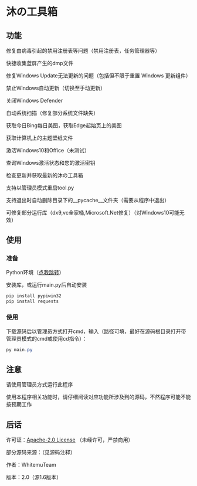 # 沐の工具箱

## 功能

修复由病毒引起的禁用注册表等问题（禁用注册表，任务管理器等）

快捷收集蓝屏产生的dmp文件

修复Windows Update无法更新的问题（包括但不限于重置 Windows 更新组件）

禁止Windows自动更新（切换至手动更新）

关闭Windows Defender

自动系统扫描（修复部分系统文件缺失）

获取今日Bing每日美图，获取Edge起始页上的美图

获取计算机上的主题壁纸文件

激活Windows10和Office（未测试）

查询Windows激活状态和您的激活密钥

检查更新并获取最新的沐の工具箱

支持以管理员模式重启tool.py

支持退出时自动删除目录下的__pycache__文件夹（需要从程序中退出）

可修复部分运行库（dx9,vc全家桶,Microsoft.Net修复）（对Windows10可能无效）

## 使用

### 准备

Python环境（[点我跳转](www.python.org)）

安装库，或运行main.py后自动安装

```powershell
pip install pypiwin32
pip install requests
```

### 使用

下载源码后以管理员方式打开cmd，输入（路径可填，最好在源码根目录打开带管理员模式的cmd或使用cd指令）：

```powershell
py main.py
```

## 注意

请使用管理员方式运行此程序

使用本程序相关功能时，请仔细阅读对应功能所涉及到的源码，不然程序可能不能按预期工作

## 后话

许可证：[Apache-2.0 License](https://github.com/WhitemuTeam/toolbox/blob/master/LICENSE) （未经许可，严禁商用）

部分源码来源：（见源码注释）

作者：WhitemuTeam

版本：2.0（源1.6版本）
